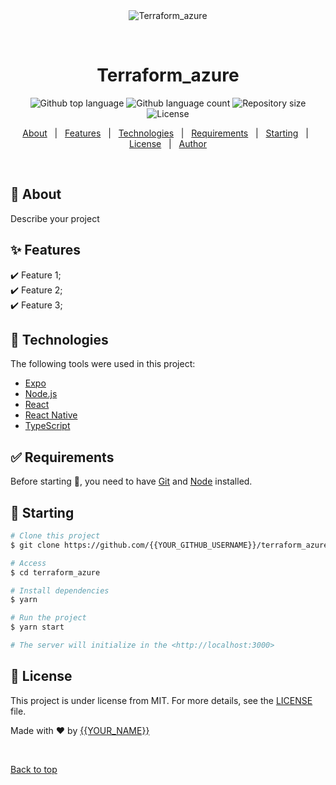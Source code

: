 <div align="center" id="top"> 
  <img src="./.github/app.gif" alt="Terraform_azure" />

  &#xa0;

  <!-- <a href="https://terraform_azure.netlify.app">Demo</a> -->
</div>

<h1 align="center">Terraform_azure</h1>

<p align="center">
  <img alt="Github top language" src="https://img.shields.io/github/languages/top/{{YOUR_GITHUB_USERNAME}}/terraform_azure?color=56BEB8">

  <img alt="Github language count" src="https://img.shields.io/github/languages/count/{{YOUR_GITHUB_USERNAME}}/terraform_azure?color=56BEB8">

  <img alt="Repository size" src="https://img.shields.io/github/repo-size/{{YOUR_GITHUB_USERNAME}}/terraform_azure?color=56BEB8">

  <img alt="License" src="https://img.shields.io/github/license/{{YOUR_GITHUB_USERNAME}}/terraform_azure?color=56BEB8">

  <!-- <img alt="Github issues" src="https://img.shields.io/github/issues/{{YOUR_GITHUB_USERNAME}}/terraform_azure?color=56BEB8" /> -->

  <!-- <img alt="Github forks" src="https://img.shields.io/github/forks/{{YOUR_GITHUB_USERNAME}}/terraform_azure?color=56BEB8" /> -->

  <!-- <img alt="Github stars" src="https://img.shields.io/github/stars/{{YOUR_GITHUB_USERNAME}}/terraform_azure?color=56BEB8" /> -->
</p>

<!-- Status -->

<!-- <h4 align="center"> 
	🚧  Terraform_azure 🚀 Under construction...  🚧
</h4> 

<hr> -->

<p align="center">
  <a href="#dart-about">About</a> &#xa0; | &#xa0; 
  <a href="#sparkles-features">Features</a> &#xa0; | &#xa0;
  <a href="#rocket-technologies">Technologies</a> &#xa0; | &#xa0;
  <a href="#white_check_mark-requirements">Requirements</a> &#xa0; | &#xa0;
  <a href="#checkered_flag-starting">Starting</a> &#xa0; | &#xa0;
  <a href="#memo-license">License</a> &#xa0; | &#xa0;
  <a href="https://github.com/{{YOUR_GITHUB_USERNAME}}" target="_blank">Author</a>
</p>

<br>

## :dart: About ##

Describe your project

## :sparkles: Features ##

:heavy_check_mark: Feature 1;\
:heavy_check_mark: Feature 2;\
:heavy_check_mark: Feature 3;

## :rocket: Technologies ##

The following tools were used in this project:

- [Expo](https://expo.io/)
- [Node.js](https://nodejs.org/en/)
- [React](https://pt-br.reactjs.org/)
- [React Native](https://reactnative.dev/)
- [TypeScript](https://www.typescriptlang.org/)

## :white_check_mark: Requirements ##

Before starting :checkered_flag:, you need to have [Git](https://git-scm.com) and [Node](https://nodejs.org/en/) installed.

## :checkered_flag: Starting ##

```bash
# Clone this project
$ git clone https://github.com/{{YOUR_GITHUB_USERNAME}}/terraform_azure

# Access
$ cd terraform_azure

# Install dependencies
$ yarn

# Run the project
$ yarn start

# The server will initialize in the <http://localhost:3000>
```

## :memo: License ##

This project is under license from MIT. For more details, see the [LICENSE](LICENSE.md) file.


Made with :heart: by <a href="https://github.com/{{YOUR_GITHUB_USERNAME}}" target="_blank">{{YOUR_NAME}}</a>

&#xa0;

<a href="#top">Back to top</a>
